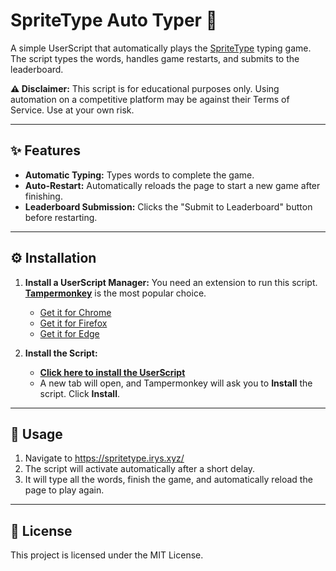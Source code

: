# SpriteType Auto Typer 🤖

A simple UserScript that automatically plays the [SpriteType](https://spritetype.com/) typing game. The script types the words, handles game restarts, and submits to the leaderboard.

**⚠️ Disclaimer:** This script is for educational purposes only. Using automation on a competitive platform may be against their Terms of Service. Use at your own risk.

---

## ✨ Features

-   **Automatic Typing:** Types words to complete the game.
-   **Auto-Restart:** Automatically reloads the page to start a new game after finishing.
-   **Leaderboard Submission:** Clicks the "Submit to Leaderboard" button before restarting.

---

## ⚙️ Installation

1.  **Install a UserScript Manager:** You need an extension to run this script. **[Tampermonkey](https://www.tampermonkey.net/)** is the most popular choice.
    * [Get it for Chrome](https://chrome.google.com/webstore/detail/tampermonkey/dhdgffkkebhmkfjojejmpbldmpobfkfo)
    * [Get it for Firefox](https://addons.mozilla.org/en-US/firefox/addon/tampermonkey/)
    * [Get it for Edge](https://microsoftedge.microsoft.com/addons/detail/tampermonkey/iikmkjmpaadaobahmlepeloendndfphd)

2.  **Install the Script:**
    * **[Click here to install the UserScript](https://github.com/YOUR_USERNAME/YOUR_REPOSITORY/raw/main/spritetype-auto-typer.user.js)**
    * A new tab will open, and Tampermonkey will ask you to **Install** the script. Click **Install**.


---

## 🚀 Usage

1.  Navigate to https://spritetype.irys.xyz/
2.  The script will activate automatically after a short delay.
3.  It will type all the words, finish the game, and automatically reload the page to play again.

---

## 📝 License

This project is licensed under the MIT License.
